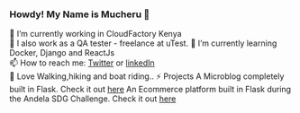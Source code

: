 ### Howdy! My Name is Mucheru 👋


🔭 I’m currently working in CloudFactory Kenya <br>
💬 I also work as a QA tester - freelance at uTest.
🌱 I’m currently learning Docker, Django and ReactJs <br>
📫 How to reach me: [Twitter](https://twitter.com/Mucheeru) or [linkedIn](https://www.linkedin.com/in/mucheruj/) <br>
👯 Love Walking,hiking and boat riding..
⚡ Projects 
  A Microblog completely built in Flask. Check it out [here](https://microblogke-flask.herokuapp.com/)
  An Ecommerce platform built in Flask during the Andela SDG Challenge. Check it out [here](https://kaehcle-backend.herokuapp.com/)
<!--
**Muchezz/Muchezz** is a ✨ _special_ ✨ repository because its `README.md` (this file) appears on your GitHub profile.

Here are some ideas to get you started:

- 🔭 I’m currently working on #BuildforSDG Challenge, a project by Andela and Facebook
- 🌱 I’m currently learning Docker and Django
- 👯 I’m looking to collaborate on ...
- 🤔 I’m looking for help with ...
- 💬 Ask me about ...
- 📫 How to reach me: https://twitter.com/Mucheeru or https://www.linkedin.com/in/mucheruj/
- 😄 Pronouns: ...
- ⚡ Fun fact: ...
-->
